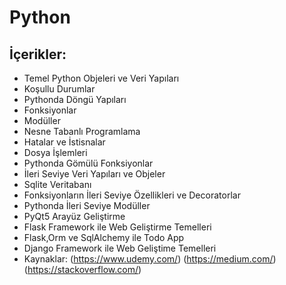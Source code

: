 # Python
## İçerikler:
- Temel Python Objeleri ve Veri Yapıları
- Koşullu Durumlar
- Pythonda Döngü Yapıları
- Fonksiyonlar
- Modüller
- Nesne Tabanlı Programlama
- Hatalar ve İstisnalar
- Dosya İşlemleri
- Pythonda Gömülü Fonksiyonlar
- İleri Seviye Veri Yapıları ve Objeler
- Sqlite Veritabanı
- Fonksiyonların İleri Seviye Özellikleri ve Decoratorlar
- Pythonda İleri Seviye Modüller
- PyQt5 Arayüz Geliştirme
- Flask Framework ile Web Geliştirme Temelleri
- Flask,Orm ve SqlAlchemy ile Todo App
- Django Framework ile Web Geliştime Temelleri
- Kaynaklar:
  (https://www.udemy.com/)
  (https://medium.com/)
  (https://stackoverflow.com/)
